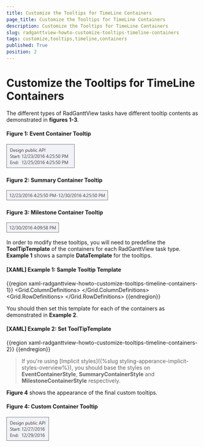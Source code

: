```yaml
---
title: Customize the Tooltips for TimeLine Containers
page_title: Customize the Tooltips for TimeLine Containers
description: Customize the Tooltips for TimeLine Containers
slug: radganttview-howto-customize-tooltips-timeline-containers
tags: customize,tooltips,timeline,containers
published: True
position: 2
---
```


# Customize the Tooltips for TimeLine Containers

The different types of RadGanttView tasks have different tooltip contents as demonstrated in **figures 1-3**.

#### __Figure 1: Event Container Tooltip__

![Event Container Tooltip](images/event-tooltip.png)

#### __Figure 2: Summary Container Tooltip__

![Summary Container Tooltip](images/summary-tooltip.png)

#### __Figure 3: Milestone Container Tooltip__

![Milestone Container Tooltip](images/milestone-tooltip.png)

In order to modify these tooltips, you will need to predefine the **ToolTipTemplate** of the containers for each RadGanttView task type. **Example 1** shows a sample **DataTemplate** for the tooltips.

#### __[XAML] Example 1: Sample Tooltip Template__

{{region xaml-radganttview-howto-customize-tooltips-timeline-containers-1}}
	<DataTemplate x:Key="CustomToolTipTemplate">
        <Grid Margin="2">
            <Grid.ColumnDefinitions>
                <ColumnDefinition Width="Auto"/>
                <ColumnDefinition Width="*" MinWidth="130"/>
            </Grid.ColumnDefinitions>
            <Grid.RowDefinitions>
                <RowDefinition/>
                <RowDefinition/>
                <RowDefinition/>
            </Grid.RowDefinitions>
            <TextBlock Text="{Binding Title}" Grid.ColumnSpan="2" Margin="0" TextWrapping="NoWrap" TextTrimming="None"/>
            <TextBlock telerik:LocalizationManager.ResourceKey="Start" Grid.Row="1" Margin="0 0 3 0"/>
            <TextBlock Text="{Binding Start, StringFormat='M/dd/yyyy'}" Grid.Row="1" Grid.Column="1" TextWrapping="NoWrap" TextTrimming="None"/>
            <TextBlock telerik:LocalizationManager.ResourceKey="End" Grid.Row="2" Margin="0 0 3 0"/>
            <TextBlock Text="{Binding End, StringFormat='M/dd/yyyy'}" Grid.Row="2" Grid.Column="1" TextWrapping="NoWrap" TextTrimming="None"/>
        </Grid>
    </DataTemplate>
{{endregion}}

You should then set this template for each of the containers as demonstrated in **Example 2**.

#### __[XAML] Example 2: Set ToolTipTemplate__

{{region xaml-radganttview-howto-customize-tooltips-timeline-containers-2}}
	<Style TargetType="telerik:EventContainer">
        <Setter Property="ToolTipTemplate" Value="{StaticResource CustomToolTipTemplate}"/>
    </Style>
    <Style TargetType="telerik:SummaryContainer">
        <Setter Property="ToolTipTemplate" Value="{StaticResource CustomToolTipTemplate}"/>
    </Style>
    <Style TargetType="telerik:MilestoneContainer">
        <Setter Property="ToolTipTemplate" Value="{StaticResource CustomToolTipTemplate}"/>
    </Style>
{{endregion}}

>If you're using [Implicit styles]({%slug styling-apperance-implicit-styles-overview%}), you should base the styles on **EventContainerStyle**, **SummaryContainerStyle** and **MilestoneContainerStyle** respectively.

**Figure 4** shows the appearance of the final custom tooltips.

#### __Figure 4: Custom Container Tooltip__

![Custom Container Tooltip](images/custom-tooltip.png)
